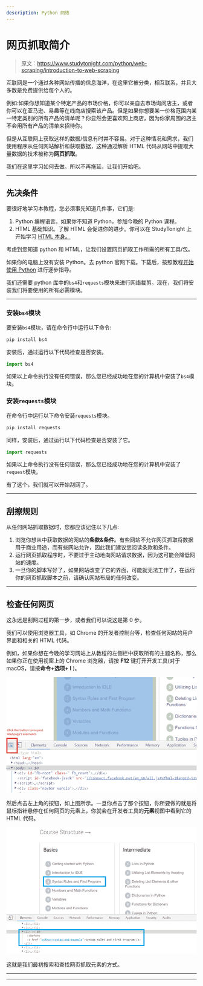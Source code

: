 ```yaml
---
description: Python 网络
---
```


# 网页抓取简介

> 原文：<https://www.studytonight.com/python/web-scraping/introduction-to-web-scraping>

互联网是一个通过各种网站传播的信息海洋，在这里它被分类，相互联系，并且大多数是免费提供给每个人的。

例如:如果你想知道某个特定产品的市场价格，你可以亲自去市场询问店主，或者你可以在亚马逊、易趣等在线商店搜索该产品。但是如果你想要某一价格范围内某一特定类别的所有产品的清单呢？你显然会更喜欢网上商店，因为你家周围的店主不会用所有产品的清单来招待你。

但是从互联网上获取这样的数据/信息有时并不容易。对于这种情况和需求，我们使用程序从任何网站解析和获取数据，这种通过解析 HTML 代码从网站中提取大量数据的技术被称为**网页抓取**。

我们在这里学习如何去做。所以不再拖延，让我们开始吧。

* * *

## 先决条件

要很好地学习本教程，您必须事先知道几件事，它们是:

1.  Python 编程语言。如果你不知道 Python，参加今晚的 Python 课程。
2.  HTML 基础知识。了解 HTML 会促进你的进步。你可以在 StudyTonight 上开始学习 [HTML 本身。](https://www.studytonight.com/code/html/)

考虑到您知道 python 和 HTML，让我们设置网页抓取工作所需的所有工具/包。

如果你的电脑上没有安装 Python。去 python 官网下载。下载后，按照教程[开始使用 Python](/python/getting-started-with-python) 进行逐步指导。

我们还需要 python 库中的`bs4`和`requests`模块来进行网络裁剪。现在，我们将安装我们将要使用的所有必需模块。

* * *

### 安装`bs4`模块

要安装`bs4`模块，请在命令行中运行以下命令:

```py
pip install bs4
```

安装后，通过运行以下代码检查是否安装。

```py
import bs4
```

如果以上命令执行没有任何错误，那么您已经成功地在您的计算机中安装了`bs4`模块。

### 安装`requests`模块

在命令行中运行以下命令安装`requests`模块。

```py
pip install requests
```

同样，安装后，通过运行以下代码检查是否安装了它。

```py
import requests
```

如果以上命令执行没有任何错误，那么您已经成功地在您的计算机中安装了`request`模块。

有了这个，我们就可以开始刮网了。

* * *

## 刮擦规则

从任何网站抓取数据时，您都应该记住以下几点:

1.  浏览你想从中获取数据的网站的**条款&条件**。有些网站不允许网页抓取将数据用于商业用途，而有些网站允许，因此我们建议您阅读条款和条件。
2.  运行网页抓取程序时，不要过于主动地向网站请求数据，因为这可能会降低网站的速度。
3.  一旦你的脚本写好了，如果网站改变了它的界面，可能就无法工作了，在运行你的网页抓取脚本之前，请确认网站布局的任何改变。

* * *

## 检查任何网页

这永远是刮网过程的第一步，或者我们可以说这是第 0 步。

我们可以使用浏览器工具，如 Chrome 的开发者控制台等，检查任何网站的用户界面和相关的 HTML 代码。

例如，如果你想在今晚的学习网站上从教程的左侧栏中获取所有的主题名称，那么如果你正在使用视窗上的 Chrome 浏览器，请按 **F12** 键打开开发工具(对于 macOS，请按**命令+选项+ I** )。

![Inspect element for web scraping](img/fdbf8ce70b19ef6ab4f80f83e09736bc.png)

然后点击左上角的按钮，如上图所示。一旦你点击了那个按钮，你所要做的就是将鼠标指针悬停在任何网页的元素上，你就会在开发者工具的**元素**视图中看到它的 HTML 代码。

![Inspect element for web scraping](img/9119cbff8e30ca23c15b9d2eb9cfd395.png)

这就是我们最初搜索和查找网页抓取元素的方式。

* * *

* * *